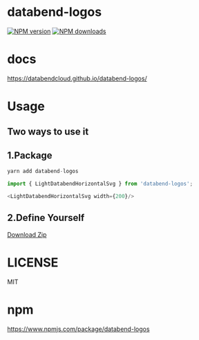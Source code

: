 # databend-logos

[![NPM version](https://img.shields.io/npm/v/databend-logos.svg?style=flat)](https://npmjs.org/package/databend-logos)
[![NPM downloads](http://img.shields.io/npm/dm/databend-logos.svg?style=flat)](https://npmjs.org/package/databend-logos)

# docs
https://databendcloud.github.io/databend-logos/

# Usage

## Two ways to use it

## 1.Package
```ts
yarn add databend-logos

import { LightDatabendHorizontalSvg } from 'databend-logos';

<LightDatabendHorizontalSvg width={200}/>

```

## 2.Define Yourself


<a href="https://databendcloud.github.io/databend-logos/components/all-assets">Download Zip</a>

# LICENSE

MIT

# npm
https://www.npmjs.com/package/databend-logos
